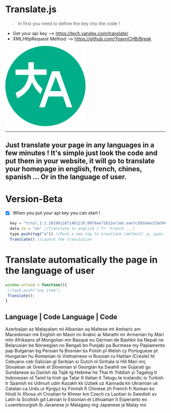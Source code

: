 # Translate.js

 > In first you need to define the key into the code !
 
-  Get your api key --> https://tech.yandex.com/translate/
-  XMLHttpRequest Method --> https://github.com/YoannCHB/Break

 <img alt="Translate Image" title="Translate" src="icon.png" width="50%"/>
 
 ----------------------------------
Just translate your page in any languages in a few minutes ! It's simple just look the code and put them in your website, it will go to translate your homepage in english, french, chines, spanish ... Or in the language of user.
----------------------------------

# Version-Beta
- [x] When you put your api key you can start !

```js
  key = "trnsl.1.1.20190116T140121R.00f8ae71621er1e0.eaefcd93daec53e594f1c0ce8527a69005b1b74e" //Your api key - Here it is an example
  data.to = "en" //Translate to english ('fr' French ...)
  type.push(tag("a")) //Push a new tag to translate (default: p, span, pre, i)
  Translate() //Launch the translation
```
# Translate automatically the page in the language of user

```js
window.onload = function(){
 //type.push("any item")
 Translate();
}
```

Language	| Code	Language	| Code
--------------------------------
Azerbaijan	az	Malayalam	ml
Albanian	sq	Maltese	mt
Amharic	am	Macedonian	mk
English	en	Maori	mi
Arabic	ar	Marathi	mr
Armenian	hy	Mari	mhr
Afrikaans	af	Mongolian	mn
Basque	eu	German	de
Bashkir	ba	Nepali	ne
Belarusian	be	Norwegian	no
Bengali	bn	Punjabi	pa
Burmese	my	Papiamento	pap
Bulgarian	bg	Persian	fa
Bosnian	bs	Polish	pl
Welsh	cy	Portuguese	pt
Hungarian	hu	Romanian	ro
Vietnamese	vi	Russian	ru
Haitian (Creole)	ht	Cebuano	ceb
Galician	gl	Serbian	sr
Dutch	nl	Sinhala	si
Hill Mari	mrj	Slovakian	sk
Greek	el	Slovenian	sl
Georgian	ka	Swahili	sw
Gujarati	gu	Sundanese	su
Danish	da	Tajik	tg
Hebrew	he	Thai	th
Yiddish	yi	Tagalog	tl
Indonesian	id	Tamil	ta
Irish	ga	Tatar	tt
Italian	it	Telugu	te
Icelandic	is	Turkish	tr
Spanish	es	Udmurt	udm
Kazakh	kk	Uzbek	uz
Kannada	kn	Ukrainian	uk
Catalan	ca	Urdu	ur
Kyrgyz	ky	Finnish	fi
Chinese	zh	French	fr
Korean	ko	Hindi	hi
Xhosa	xh	Croatian	hr
Khmer	km	Czech	cs
Laotian	lo	Swedish	sv
Latin	la	Scottish	gd
Latvian	lv	Estonian	et
Lithuanian	lt	Esperanto	eo
Luxembourgish	lb	Javanese	jv
Malagasy	mg	Japanese	ja
Malay	ms		

